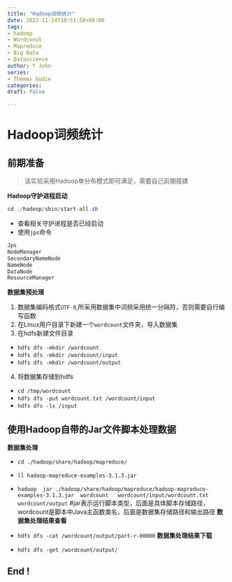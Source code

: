 ```yaml
---
title: "Hadoop词频统计"
date: 2022-11-24T10:51:58+08:00
tags:
- hadoop
- Wordconut
- Mapreduce
- Big Data
- Datascience
author: Y John
series:
- Themes Gudie
categories:
draft: false

---
```


# Hadoop词频统计

## 前期准备

> 该实验采用Hadoop单分布模式即可满足，需要自己前期搭建

**Hadoop守护进程启动**

```JAVA
cd ./hadoop/sbin/start-all.sh
```

- 查看相关守护进程是否已经启动
- 使用`jps`命令

```JAVA
Jps
NodeManager
SecondaryNameNode
NameNode
DataNode
ResourceManager
```

**数据集预处理**

1. 数据集编码格式`UTF-8`,所采用数据集中词频采用统一分隔符，否则需要自行编写函数
2. 在Linux用户目录下新建一个`wordcount`文件夹，导入数据集
3. 在hdfs新建文件目录

- `hdfs dfs -mkdir /wordcount`
- `hdfs dfs -mkdir /wordcount/input`
- `hdfs dfs -mkdir /wordcount/output`

4. 将数据集存储到hdfs

- `cd /tmp/wordcount`
- `hdfs dfs -put wordcount.txt /wordcount/input`
- `hdfs dfs -ls /input`

## 使用Hadoop自带的Jar文件脚本处理数据

**数据集处理**

- `cd ./hadoop/share/hadoop/mapreduce/` 
- `ll hadoop-mapreduce-examples-3.1.3.jar`

- `hadoop  jar ./hadoop/share/hadoop/mapreduce/hadoop-mapreduce-examples-3.1.3.jar  wordcount   wordcount/input/wordcount.txt  wordcount/output`
  #jar表示运行脚本类型，后面是具体脚本存储路径，wordcount是脚本中Java主函数类名，后面是数据集存储路径和输出路径
  **数据集处理结果查看**
- `hdfs dfs -cat /wordcount/output/part-r-00000`
  **数据集处理结果下载**
- `hdfs dfs -get /wordcount/output/`

## End !